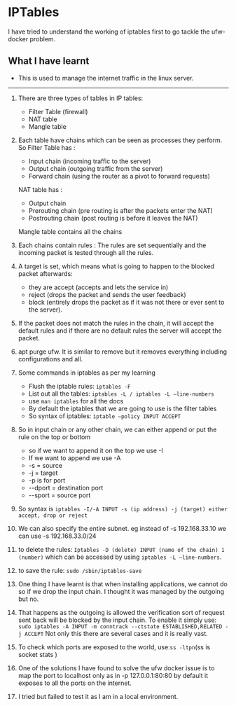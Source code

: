 # IPTables
I have tried to understand the working of iptables first to go tackle the ufw-docker problem.

## What I have learnt
- This is used to manage the internet traffic in the linux server.
---
1. There are three types of tables in IP tables:
   - Filter Table (firewall)
   - NAT table
   - Mangle table
2. Each table have chains which can be seen as processes they perform.
   So Filter Table has :
   - Input chain (incoming traffic to the server)
   - Output chain (outgoing traffic from the server)
   - Forward chain (using the router as a pivot to forward requests)

   NAT table has :
   - Output chain
   - Prerouting chain (pre routing is after the packets enter the NAT)
   - Postrouting chain (post routing is before it leaves the NAT)

   Mangle table contains all the chains

3. Each chains contain rules :
   The rules are set sequentially and the incoming packet is tested through all the rules.

4. A target is set, which means what is going to happen to the blocked packet afterwards:
   - they are accept (accepts and lets the service in)
   - reject (drops the packet and sends the user feedback)
   - block (entirely drops the packet as if it was not there or ever sent to the server).
5. If the packet does not match the rules in the chain, it will accept the default rules and if there are no default rules the server will accept the packet.
6. apt purge ufw. It is similar to remove but it removes everything including configurations and all.

7. Some commands in iptables as per my learning
   - Flush the iptable rules: ```iptables -F```
   - List out all the tables: ```iptables -L / iptables -L —line-numbers```
   - use ```man iptables``` for all the docs
   - By default the iptables that we are going to use is the filter tables
   - So syntax of iptables: ```iptable —policy INPUT ACCEPT```
8. So in input chain or any other chain, we can either append or put the rule on the top or bottom
   - so if we want to append it on the top we use -I
   - If we want to append we use -A
   - -s = source
   - -j = target
   - -p is for port
   - --dport = destination port
   - --sport = source port
9. So syntax is ```iptables -I/-A INPUT -s (ip address) -j (target) either accept, drop or reject```
10. We can also specify the entire subnet. eg instead of -s 192.168.33.10 we can use -s 192.168.33.0/24
11. to delete the rules:
```Iptables -D (delete) INPUT (name of the chain) 1 (number)``` which can be accessed by using ```iptables -L —line-numbers```.
12. to save the rule: ```sudo /sbin/iptables-save```
13. One thing I have learnt is that when installing applications, we cannot do so if we drop the input chain. I thought it was managed by the outgoing but no.
14. That happens as the outgoing is allowed the verification sort of request sent back will be blocked by the input chain. To enable it simply use:
    ```sudo iptables -A INPUT -m conntrack --ctstate ESTABLISHED,RELATED -j ACCEPT```
    Not only this there are several cases and it is really vast.
15. To check which ports are exposed to the world, use:``` ss -ltpn ```(ss is socket stats )
16. One of the solutions I have found to solve the ufw docker issue is to map the port to localhost only as in -p 127.0.0.1:80:80 by default it exposes to all the ports on the internet.
17. I tried but failed to test it as I am in a local environment.
